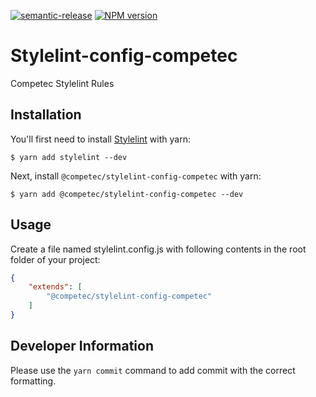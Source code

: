[![semantic-release](https://img.shields.io/badge/%20%20%F0%9F%93%A6%F0%9F%9A%80-semantic--release-e10079.svg)](https://github.com/semantic-release/semantic-release)
[![NPM version](https://img.shields.io/npm/v/@competec/stylelint-config-competec.svg?style=flat)](https://www.npmjs.com/package/@competec/stylelint-config-competec)

# Stylelint-config-competec

Competec Stylelint Rules

## Installation

You'll first need to install [Stylelint](https://stylelint.io/) with yarn:

```
$ yarn add stylelint --dev
```

Next, install `@competec/stylelint-config-competec` with yarn:

```
$ yarn add @competec/stylelint-config-competec --dev
```

## Usage

Create a file named stylelint.config.js with following contents in the root folder of your project:

```json
{
    "extends": [
        "@competec/stylelint-config-competec"
    ]
}
```

## Developer Information

Please use the `yarn commit` command to add commit with the correct formatting.
